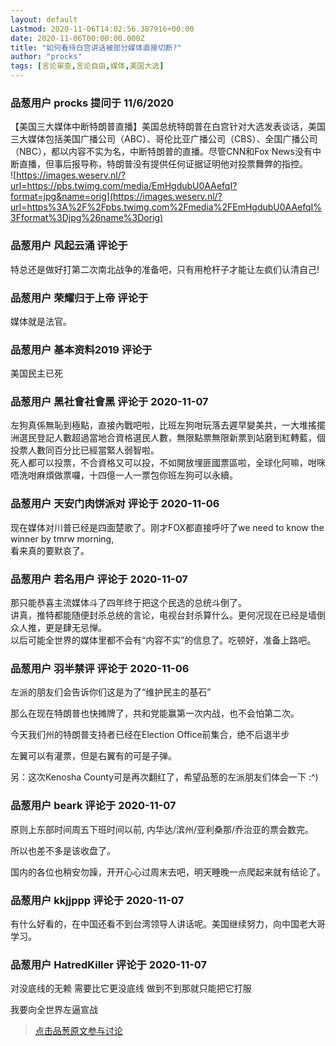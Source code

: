 ```yaml
---
layout: default
Lastmod: 2020-11-06T14:02:56.387916+00:00
date: 2020-11-06T00:00:00.000Z
title: "如何看待白宫讲话被部分媒体直接切断?"
author: "procks"
tags: [言论审查,言论自由,媒体,美国大选]
---
```



### 品葱用户 **procks** 提问于 11/6/2020
    
【美国三大媒体中断特朗普直播】美国总统特朗普在白宫针对大选发表谈话，美国三大媒体包括美国广播公司（ABC）、哥伦比亚广播公司（CBS）、全国广播公司（NBC），都以内容不实为名，中断特朗普的直播。尽管CNN和Fox News没有中断直播，但事后报导称，特朗普没有提供任何证据证明他对投票舞弊的指控。  
![https://images.weserv.nl/?url=https://pbs.twimg.com/media/EmHgdubU0AAefqI?format=jpg&name=orig](https://images.weserv.nl/?url=https%3A%2F%2Fpbs.twimg.com%2Fmedia%2FEmHgdubU0AAefqI%3Fformat%3Djpg%26name%3Dorig)
    
                

### 品葱用户 **风起云涌** 评论于 
        
特总还是做好打第二次南北战争的准备吧，只有用枪杆子才能让左疯们认清自己!
        
                

### 品葱用户 **荣耀归于上帝** 评论于 
        
媒体就是法官。
        
                

### 品葱用户 **基本资料2019** 评论于 
        
美国民主已死
        
                

### 品葱用户 **黑社會社會黑** 评论于 2020-11-07
        
左狗真係無恥到極點，直接內戰吧啦，比班左狗咁玩落去遲早變美共，一大堆搖擺洲選民登記人數超過當地合資格選民人數，無限點票無限新票到站磨到紅轉藍，個投票人數同百分比已經當緊人弱智啦。  
死人都可以投票，不合資格又可以投，不如開放埋匪國票區啦，全球化阿嘛，咁咪唔洗咁麻煩做票囉，十四億一人一票包你班左狗可以永續。
        
                

### 品葱用户 **天安门肉饼派对** 评论于 2020-11-06
        
现在媒体对川普已经是四面楚歌了。刚才FOX都直接呼吁了we need to know the winner by tmrw morning,  
看来真的要默哀了。
        
                

### 品葱用户 **若名用户** 评论于 2020-11-07
        
那只能恭喜主流媒体斗了四年终于把这个民选的总统斗倒了。  
讲真，推特都能随便封杀总统的言论，电视台封杀算什么。更何况现在已经是墙倒众人推，更是肆无忌惮。  
以后可能全世界的媒体里都不会有“内容不实”的信息了。吃顿好，准备上路吧。
        
                

### 品葱用户 **羽半禁评** 评论于 2020-11-06
        
左派的朋友们会告诉你们这是为了“维护民主的基石”  
  
那么在现在特朗普也快摊牌了，共和党能赢第一次内战，也不会怕第二次。  
  
今天我们州的特朗普支持者已经在Election Office前集合，绝不后退半步  
  
左翼可以有灌票，但是右翼有的可是子弹。  
  
另：这次Kenosha County可是再次翻红了，希望品葱的左派朋友们体会一下 :^)
        
                

### 品葱用户 **beark** 评论于 2020-11-07
        
原则上东部时间周五下班时间以前, 内华达/滨州/亚利桑那/乔治亚的票会数完。  
  
所以也差不多是该收盘了。  
  
国内的各位也稍安勿躁，开开心心过周末去吧，明天睡晚一点爬起来就有结论了。
        
                

### 品葱用户 **kkjjppp** 评论于 2020-11-07
        
有什么好看的，在中国还看不到台湾领导人讲话呢。美国继续努力，向中国老大哥学习。
        
                

### 品葱用户 **HatredKiller** 评论于 2020-11-07
        
对没底线的无赖 需要比它更没底线 做到不到那就只能把它打服  
  
我要向全世界左逼宣战
        
                





> [点击品葱原文参与讨论](https://pincong.rocks/question/33146)


